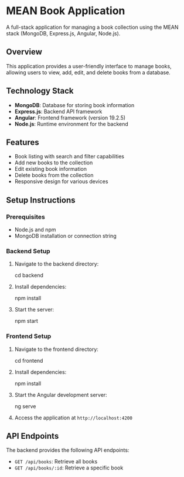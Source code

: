 MEAN Book Application
=====================

A full-stack application for managing a book collection using the MEAN stack (MongoDB, Express.js, Angular, Node.js).

Overview
--------

This application provides a user-friendly interface to manage books, allowing users to view, add, edit, and delete books from a database.

Technology Stack
----------------

-   **MongoDB**: Database for storing book information
-   **Express.js**: Backend API framework
-   **Angular**: Frontend framework (version 19.2.5)
-   **Node.js**: Runtime environment for the backend

Features
--------

-   Book listing with search and filter capabilities
-   Add new books to the collection
-   Edit existing book information
-   Delete books from the collection
-   Responsive design for various devices

Setup Instructions
------------------

### Prerequisites

-   Node.js and npm
-   MongoDB installation or connection string

### Backend Setup

1.  Navigate to the backend directory:

    cd backend

2.  Install dependencies:

    npm install

3.  Start the server:

    npm start

### Frontend Setup

1.  Navigate to the frontend directory:

    cd frontend

2.  Install dependencies:

    npm install

3.  Start the Angular development server:

    ng serve

4.  Access the application at `http://localhost:4200`

API Endpoints
-------------

The backend provides the following API endpoints:

-   `GET /api/books`: Retrieve all books
-   `GET /api/books/:id`: Retrieve a specific book